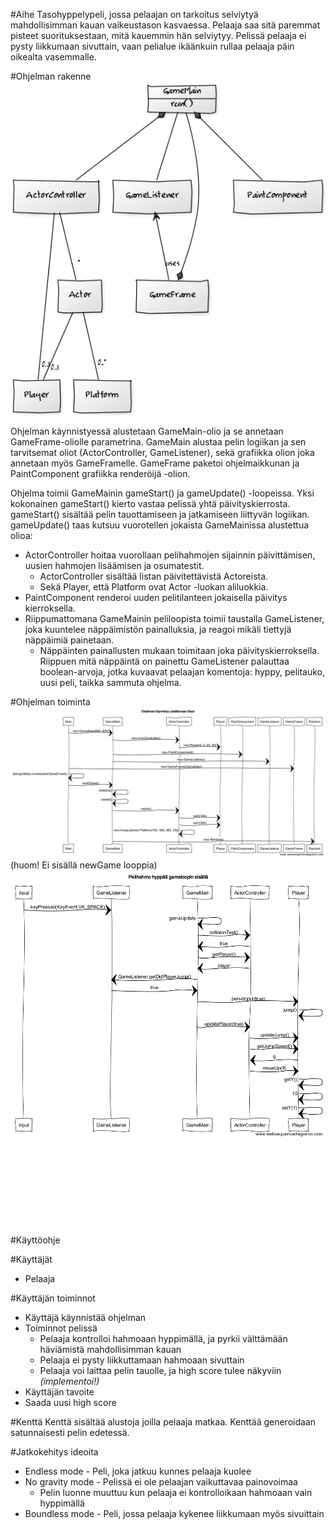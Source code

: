 #Aihe
Tasohyppelypeli, jossa pelaajan on tarkoitus selviytyä mahdollisimman kauan vaikeustason kasvaessa. Pelaaja saa sitä paremmat pisteet suorituksestaan, mitä kauemmin hän selviytyy. Pelissä pelaaja ei pysty liikkumaan sivuttain, vaan pelialue ikäänkuin rullaa pelaaja päin oikealta vasemmalle.

#Ohjelman rakenne
![Luokkakaavio](kaaviot/luokkakaavio2.png)

Ohjelman käynnistyessä alustetaan GameMain-olio ja se annetaan GameFrame-oliolle parametrina. GameMain alustaa pelin logiikan ja sen tarvitsemat oliot (ActorController, GameListener), sekä grafiikka olion joka annetaan myös GameFramelle. GameFrame paketoi ohjelmaikkunan ja PaintComponent grafiikka renderöijä -olion. 

Ohjelma toimii GameMainin gameStart() ja gameUpdate() -loopeissa. Yksi kokonainen gameStart() kierto vastaa pelissä yhtä päivityskierrosta. gameStart() sisältää pelin tauottamiseen ja jatkamiseen liittyvän logiikan. gameUpdate() taas kutsuu vuorotellen jokaista GameMainissa alustettua olioa:
* ActorController hoitaa vuorollaan pelihahmojen sijainnin päivittämisen, uusien hahmojen lisäämisen ja osumatestit.
  * ActorController sisältää listan päivitettävistä Actoreista.
  * Sekä Player, että Platform ovat Actor -luokan aliluokkia.
* PaintComponent renderoi uuden pelitilanteen jokaisella päivitys kierroksella. 
* Riippumattomana GameMainin peliloopista toimii taustalla GameListener, joka kuuntelee näppäimistön painalluksia, ja reagoi mikäli tiettyjä näppäimiä painetaan.
  * Näppäinten painallusten mukaan toimitaan joka päivityskierroksella. Riippuen mitä näppäintä on painettu GameListener palauttaa boolean-arvoja, jotka kuvaavat pelaajan komentoja: hyppy, pelitauko, uusi peli, taikka sammuta ohjelma.

#Ohjelman toiminta
![Ohjelman käynnistämisen sekvenssikaavio](kaaviot/sekvenssikaavio2.png)
(huom! Ei sisällä newGame looppia)
![Pelihahmon hyppäämisen sekvenssikaavio](kaaviot/sekvenssikaavio1.png)

#Käyttöohje
![Käyttöohjeet löytyvät täältä.](kayttoohje.md)

#Käyttäjät
* Pelaaja

#Käyttäjän toiminnot
* Käyttäjä käynnistää ohjelman
* Toiminnot pelissä
  * Pelaaja kontrolloi hahmoaan hyppimällä, ja pyrkii välttämään häviämistä mahdollisimman kauan
  * Pelaaja ei pysty liikkuttamaan hahmoaan sivuttain
  * Pelaaja voi laittaa pelin tauolle, ja high score tulee näkyviin *(implementoi!)*
* Käyttäjän tavoite
 * Saada uusi high score

#Kenttä
Kenttä sisältää alustoja joilla pelaaja matkaa. Kenttää generoidaan satunnaisesti pelin edetessä.

#Jatkokehitys ideoita
* Endless mode - Peli, joka jatkuu kunnes pelaaja kuolee
* No gravity mode - Pelissä ei ole pelaajan vaikuttavaa painovoimaa
  * Pelin luonne muuttuu kun pelaaja ei kontrolloikaan hahmoaan vain hyppimällä
* Boundless mode - Peli, jossa pelaaja kykenee liikkumaan myös sivuittain
